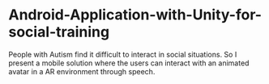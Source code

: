 # Android-Application-with-Unity-for-social-training
People with Autism find it difficult to interact in social situations. So I present a mobile solution where the users can interact with an animated avatar in a AR environment through speech.
